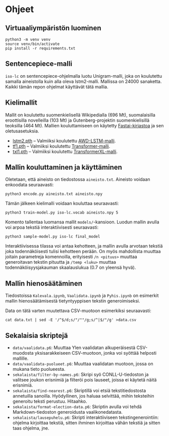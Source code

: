 # Ohjeet

## Virtuaaliympäristön luominen

	python3 -m venv venv
	source venv/bin/activate
	pip install -r requirements.txt

## Sentencepiece-malli

`iso-lc` on sentencepiece-ohjelmalla luotu Unigram-malli, joka on koulutettu samalla aineistolla kuin alla oleva lstm2-malli.
Mallissa on 24000 sanaketta.
Kaikki tämän repon ohjelmat käyttävät tätä mallia.

## Kielimallit

Mallit on koulutettu suomenkielisellä Wikipedialla (696 Mt), suomalaisilla eroottisilla novelleilla (103 Mt) ja Gutenberg-projektin suomenkielisillä teoksilla (464 Mt).
Mallien kouluttamiseen on käytetty [Fastai-kirjastoa][fastai] ja sen oletusasetuksia.

* [lstm2.pth][lstm2] – Valmiiksi koulutettu [AWD-LSTM-malli][awd-lstm].
* [tf1.pth][tf1] – Valmiiksi koulutettu [Transformer-malli][transformer].
* [txl1.pth][txl1] – Valmiiksi koulutettu [TransformerXL-malli][transformerxl].

[fastai]: https://docs.fast.ai/text.models.html
[lstm2]: http://iikkahau.users.cs.helsinki.fi/mallit/lstm2.pth
[tf1]: http://iikkahau.users.cs.helsinki.fi/mallit/tf1.pth
[txl1]: http://iikkahau.users.cs.helsinki.fi/mallit/txl1.pth
[awd-lstm]: https://arxiv.org/pdf/1708.02182.pdf
[transformer]: https://arxiv.org/pdf/1706.03762.pdf
[transformerxl]: https://arxiv.org/pdf/1901.02860.pdf

## Mallin kouluttaminen ja käyttäminen

Oletetaan, että aineisto on tiedostossa `aineisto.txt`.
Aineisto voidaan enkoodata seuraavasti:

	python3 encode.py aineisto.txt aineisto.npy

Tämän jälkeen kielimalli voidaan kouluttaa seuraavasti:

	python3 train-model.py iso-lc.vocab aineisto.npy 5

Komento tallentaa luomansa mallit `models/`-kansioon.
Luodun mallin avulla voi arpoa tekstiä interaktiivisesti seuraavasti:

	python3 sample-model.py iso-lc final_model

Interaktiivisessa tilassa voi antaa kehotteen, ja mallin avulla arvotaan tekstiä joka todennäköisesti tulisi kehotteen perään.
On myös mahdollista muuttaa joitain parametreja komennoilla, erityisesti `/n <pituus>` muuttaa generoitavan tekstin pituutta
ja `/temp <luku>` muuttaa todennäköisyysjakauman skaalauslukua (0.7 on yleensä hyvä).

## Mallin hienosäätäminen

Tiedostoissa `Kalevala.ipynb`, `Vaalidata.ipynb` ja `Pyhis.ipynb` on esimerkit mallin hienosäätämisestä tietyntyyppisen tekstin generoimiseksi.

Data on tätä varten muutettava CSV-muotoon esimerkiksi seuraavasti:

	cat data.txt | sed -E '/^$/d;s/"/""/g;s/^|$/"/g' >data.csv

## Sekalaisia skriptejä

* `data/vaalidata.p6`: Muuttaa Ylen vaalidatan alkuperäisestä CSV-muodosta yksisarakkeiseen CSV-muotoon, jonka voi syöttää helposti mallille.
* `data/vaalidata-puolueet.p6`: Muuttaa vaalidatan muotoon, jossa on mukana tieto puolueesta.
* `sekalaista/filter-by-names.p6`: Skripi syö CONLL-U-tiedoston ja valitsee joukon erisnimiä ja filteröi pois lauseet, joissa ei käytetä näitä erisnimiä.
* `sekalaista/find-nearest.p6`: Skriptillä voi etsiä tekstitiedostosta annetuilla sanoilla. Hyödyllinen, jos haluaa selvittää, mihin teksteihin generoitu teksti perustuu. Hitaahko.
* `sekalaista/format-election-data.p6`: Skriptin avulla voi tehdä Markdown-tiedoston generoidusta vaalikonedatasta.
* `sekalaista/lausepuhelu.p6`: Skripti interaktiiviseen tekstingenerointiin: ohjelma kirjoittaa tekstiä, sitten ihminen kirjoittaa vähän tekstiä ja sitten taas ohjelma, jne.
